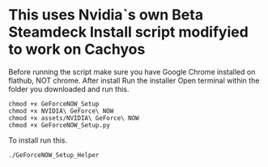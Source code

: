 # This uses Nvidia`s own Beta Steamdeck Install script modifyied to work on Cachyos 
Before running the script make sure you have Google Chrome installed on flathub, NOT chrome.
After install Run the installer
Open terminal within the folder you downloaded and run this.
```
chmod +x GeForceNOW_Setup
chmod +x NVIDIA\ GeForce\ NOW
chmod +x assets/NVIDIA\ GeForce\ NOW
chmod +x GeForceNOW_Setup.py
```
To install run this.

```
./GeForceNOW_Setup_Helper

```
